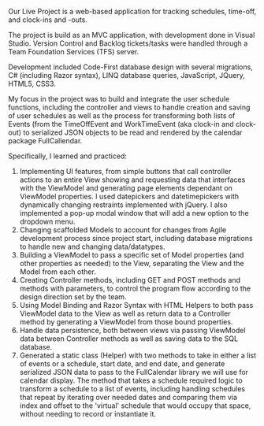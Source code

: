 Our Live Project is a web-based application for tracking schedules, time-off, and clock-ins and -outs.

The project is build as an MVC application, with development done in Visual Studio. Version Control and Backlog tickets/tasks were handled through a Team Foundation Services (TFS) server.

Development included Code-First database design with several migrations, C# (including Razor syntax), LINQ database queries, JavaScript, JQuery, HTML5, CSS3.

My focus in the project was to build and integrate the user schedule functions, including the controller and views to handle creation and saving of user schedules as well as the process for transforming both lists of Events (from the TimeOffEvent and WorkTimeEvent (aka clock-in and clock-out) to serialized JSON objects to be read and rendered by the calendar package FullCallendar.

Specifically, I learned and practiced:
1. Implementing UI features, from simple buttons that call controller actions to an entire View showing and requesting data that interfaces with the ViewModel and generating page elements dependant on ViewModel properties. I used datepickers and datetimepickers with dynamically changing restraints implemented with jQuery. I also implemented a pop-up modal window that will add a new option to the dropdown menu.
2. Changing scaffolded Models to account for changes from Agile development process since project start, including database migrations to handle new and changing data/datatypes.
3. Building a ViewModel to pass a specific set of Model properties (and other properties as needed) to the View, separating the View and the Model from each other.
4. Creating Controller methods, including GET and POST methods and methods with parameters, to control the program flow according to the design direction set by the team.
5. Using Model Binding and Razor Syntax with HTML Helpers to both pass ViewModel data to the View as well as return data to a Controller method by generating a ViewModel from those bound properties.
6. Handle data persistence, both between views via passing ViewModel data between Controller methods as well as saving data to the SQL database.
7. Generated a static class (Helper) with two methods to take in either a list of events or a schedule, start date, and end date, and generate serialized JSON data to pass to the FullCalendar library we will use for calendar display. The method that takes a schedule required logic to transform a schedule to a list of events, including handling schedules that repeat by iterating over needed dates and comparing them via index and offset to the 'virtual' schedule that would occupy that space, without needing to record or instantiate it.
